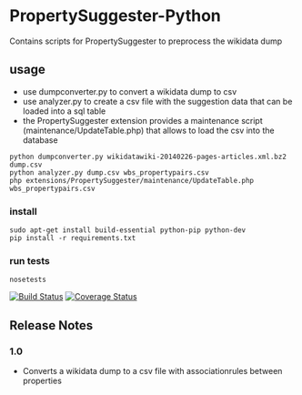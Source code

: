 # PropertySuggester-Python
Contains scripts for PropertySuggester to preprocess the wikidata dump

## usage 
- use dumpconverter.py to convert a wikidata dump to csv
- use analyzer.py to create a csv file with the suggestion data that can be loaded into a sql table
- the PropertySuggester extension provides a maintenance script (maintenance/UpdateTable.php) that allows to load the csv into the database

```
python dumpconverter.py wikidatawiki-20140226-pages-articles.xml.bz2 dump.csv
python analyzer.py dump.csv wbs_propertypairs.csv
php extensions/PropertySuggester/maintenance/UpdateTable.php wbs_propertypairs.csv
```


### install
```
sudo apt-get install build-essential python-pip python-dev
pip install -r requirements.txt
```

### run tests
```
nosetests
```

[![Build Status](https://travis-ci.org/Wikidata-lib/PropertySuggester-Python.png?branch=master)](https://travis-ci.org/Wikidata-lib/PropertySuggester-Python)
[![Coverage Status](https://coveralls.io/repos/Wikidata-lib/PropertySuggester-Python/badge.png?branch=master)](https://coveralls.io/r/Wikidata-lib/PropertySuggester-Python)


## Release Notes

### 1.0
* Converts a wikidata dump to a csv file with associationrules between properties
